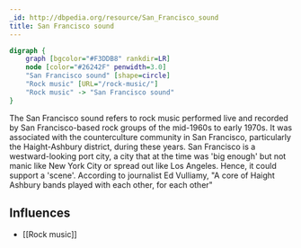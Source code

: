 ```yaml
---
_id: http://dbpedia.org/resource/San_Francisco_sound
title: San Francisco sound
---
```


```dot
digraph {
	graph [bgcolor="#F3DDB8" rankdir=LR]
	node [color="#26242F" penwidth=3.0]
	"San Francisco sound" [shape=circle]
	"Rock music" [URL="/rock-music/"]
	"Rock music" -> "San Francisco sound"
}
```

The San Francisco sound refers to rock music performed live and recorded by San Francisco-based rock groups of the mid-1960s to early 1970s. It was associated with the counterculture community in San Francisco, particularly the Haight-Ashbury district, during these years. San Francisco is a westward-looking port city, a city that at the time was 'big enough' but not manic like New York City or spread out like Los Angeles. Hence, it could support a 'scene'. According to journalist Ed Vulliamy, "A core of Haight Ashbury bands played with each other, for each other"

## Influences
- [[Rock music]]
